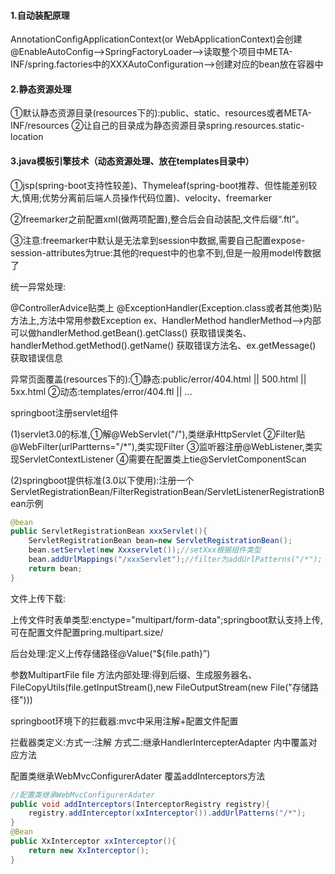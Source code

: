 #### 1.自动装配原理

AnnotationConfigApplicationContext(or WebApplicationContext)会创建@EnableAutoConfig-->SpringFactoryLoader-->读取整个项目中META-INF/spring.factories中的XXXAutoConfiguration-->创建对应的bean放在容器中

#### 2.静态资源处理

①默认静态资源目录(resources下的):public、static、resources或者META-INF/resources   ②让自己的目录成为静态资源目录spring.resources.static-location

#### 3.java模板引擎技术（动态资源处理、放在templates目录中）

①jsp(spring-boot支持性较差)、Thymeleaf(spring-boot推荐、但性能差别较大,慎用;优势分离前后端人员操作代码位置)、velocity、freemarker

②freemarker之前配置xml(做两项配置),整合后会自动装配,文件后缀“.ftl”。

③注意:freemarker中默认是无法拿到session中数据,需要自己配置expose-session-attributes为true:其他的request中的也拿不到,但是一般用model传数据了

统一异常处理:

@ControllerAdvice贴类上 @ExceptionHandler(Exception.class或者其他类)贴方法上,方法中常用参数Exception ex、HandlerMethod handlerMethod-->内部可以做handlerMethod.getBean().getClass() 获取错误类名、handlerMethod.getMethod().getName() 获取错误方法名、ex.getMessage() 获取错误信息

异常页面覆盖(resources下的):①静态:public/error/404.html || 500.html || 5xx.html   ②动态:templates/error/404.ftl || ...

springboot注册servlet组件

(1)servlet3.0的标准,①解@WebServlet("/"),类继承HttpServlet   ②Filter贴@WebFilter(urlPartterns="/*"),类实现Filter  ③监听器注册@WebListener,类实现ServletContextListener    ④需要在配置类上tie@ServletComponentScan

(2)springboot提供标准(3.0以下使用):注册一个ServletRegistrationBean/FilterRegistrationBean/ServletListenerRegistrationBean示例

```java
@bean
public ServletRegistrationBean xxxServlet(){
    ServletRegistrationBean bean=new ServletRegistrationBean();
    bean.setServlet(new Xxxservlet());//setXxx根据组件类型
    bean.addUrlMappings("/xxxServlet");//filter为addUrlPatterns("/*");
    return bean;
}
```

文件上传下载:

上传文件时表单类型:enctype="multipart/form-data";springboot默认支持上传,可在配置文件配置pring.multipart.size/

后台处理:定义上传存储路径@Value(“${file.path}”)

参数MultipartFile file 方法内部处理:得到后缀、生成服务器名、FileCopyUtils(file.getInputStream(),new FileOutputStream(new File("存储路径")))

springboot环境下的拦截器:mvc中采用注解+配置文件配置

拦截器类定义:方式一:注解 方式二:继承HandlerIntercepterAdapter  内中覆盖对应方法

配置类继承WebMvcConfigurerAdater   覆盖addInterceptors方法

```java
//配置类继承WebMvcConfigurerAdater  
public void addInterceptors(InterceptorRegistry registry){
    registry.addInterceptor(xxInterceptor()).addUrlPatterns("/*");
}
@Bean 
public XxInterceptor xxInterceptor(){
    return new XxInterceptor();
}
```

